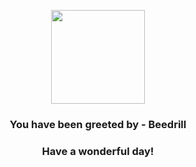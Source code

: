 <p align="center">
    <img src="https://raw.githubusercontent.com/PokeAPI/sprites/master/sprites/pokemon/15.png" width="150" height="150">
</p>
<h3 align="center">You have been greeted by - <b>Beedrill</b></h3>
<h3 align="center">Have a wonderful day!</h3>
